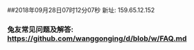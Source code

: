 ##2018年09月28日07时12分07秒 新址: 159.65.12.152
### 兔友常见问题及解答: https://github.com/wanggonging/d/blob/w/FAQ.md
